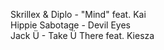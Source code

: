 Skrillex & Diplo - "Mind" feat. Kai </br>
Hippie Sabotage - Devil Eyes </br>
Jack Ü - Take Ü There feat. Kiesza 

